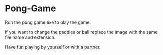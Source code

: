 # Pong-Game
Run the pong game.exe to play the game.

If you want to change the paddles or ball replace the image with the same file name and extension.

Have fun playing by yourself or with a partner.
